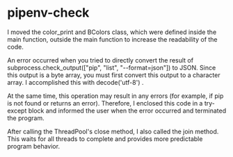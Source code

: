 # pipenv-check

I moved the color_print and BColors class, which were defined inside the main function, outside the main function to increase the readability of the code.

An error occurred when you tried to directly convert the result of subprocess.check_output(["pip", "list", "--format=json"]) to JSON. Since this output is a byte array, you must first convert this output to a character array. I accomplished this with decode('utf-8') .

At the same time, this operation may result in any errors (for example, if pip is not found or returns an error). Therefore, I enclosed this code in a try-except block and informed the user when the error occurred and terminated the program.

After calling the ThreadPool's close method, I also called the join method. This waits for all threads to complete and provides more predictable program behavior.